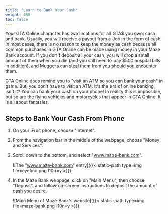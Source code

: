 ```yaml
---
title: "Learn to Bank Your Cash"
weight: 450
toc: false
---
```


Your GTA Online character has two locations for all GTA$ you own: cash and
bank. Usually, you will receive a payout from a Job in the form of cash. In
most cases, there is no reason to keep the money as cash because all common
purchases in GTA Online can be made using money in your Maze Bank account. If
you don't deposit all your cash, you will drop a small amount of them when you
die (and you still need to pay $500 hospital bills in addition), and Muggers
can steal them from you should you encounter them.

GTA Online does remind you to "visit an ATM so you can bank your cash" in game.
But, you don't have to visit an ATM. It's the era of online banking, isn't it?
You can bank your cash on your phone! In reality this is impossible, but so are
the flying vehicles and motorcycles that appear in GTA Online. It is all about
fantasies.

## Steps to Bank Your Cash From Phone

1. On your iFruit phone, choose "Internet".

2. From the navigation bar in the middle of the webpage, choose "Money and
   Services".

3. Scroll down to the bottom, and select "www.maze-bank.com".

   ![The "www.maze-bank.com" entry]({{< static-path type=img file=eyefind.png l10n=y >}})

4. In the Maze Bank webpage, click on "Main Menu", then choose "Deposit", and
   follow on-screen instructions to deposit the amount of cash you desire.

   ![Main Menu of Maze Bank's website]({{< static-path type=img file=maze-bank.png l10n=y >}})
